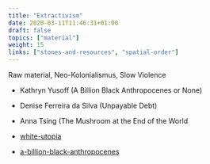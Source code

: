 ```yaml
---
title: "Extractivism"
date: 2020-03-11T11:46:31+01:00
draft: false
topics: ["material"]
weight: 15
links: ["stones-and-resources", "spatial-order"]
---
```


Raw material, Neo-Kolonialismus, Slow Violence

- Kathryn Yusoff (A Billion Black Anthropocenes or None)
- Denise Ferreira da Silva (Unpayable Debt)
- Anna Tsing (The Mushroom at the End of the World

- [white-utopia](https://www.e-flux.com/journal/97/252226/white-utopia-black-inferno-life-on-a-geologic-spike/)
- [a-billion-black-anthropocenes](https://www.versobooks.com/blogs/4225-a-billion-black-anthropocenes)